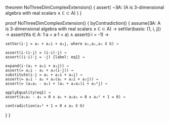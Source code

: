 theorem NoThreeDimComplexExtension() {
  assert(
    ¬∃A: (A is 3-dimensional algebra with real scalars ∧ ℂ ⊂ A)
  )
}

proof NoThreeDimComplexExtension() {
  byContradiction() {
    assume(∃A: A is 3-dimensional algebra with real scalars ∧ ℂ ⊂ A) →
    setVar(basis: {1, i, j}) →
    assert(∀a ∈ A: 1·a = a·1 = a) ∧
    assert(i·i = -1) →
    
    setVar(i·j = a₁ + a₂i + a₃j, where a₁,a₂,a₃ ∈ ℝ) →
    
    assert(i·(i·j) = (i·i)·j) →
    assert((i·i)·j = -j) {label: eq1} →
    
    expand(i·(a₁ + a₂i + a₃j)) →
    assert(= a₁i - a₂ + a₃(i·j)) →
    substitute(i·j = a₁ + a₂i + a₃j) →
    assert(= a₁i - a₂ + a₃(a₁ + a₂i + a₃j)) →
    assert(= (a₁a₃ - a₂) + (a₁ + a₂a₃)i + a₃²j) →
    
    applyEquality(eq1) →
    assert(a₁a₃ - a₂ = 0 ∧ a₁ + a₂a₃ = 0 ∧ a₃² + 1 = 0) →
    
    contradiction(a₃² + 1 = 0 ∧ a₃ ∈ ℝ)
  }
}